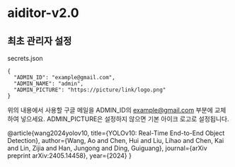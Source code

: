 # aiditor-v2.0

## 최초 관리자 설정

secrets.json

    {
      "ADMIN_ID": "example@gmail.com",
      "ADMIN_NAME": "admin",
      "ADMIN_PICTURE": "https://picture/link/logo.png"
    }

위의 내용에서 사용할 구글 메일을 ADMIN_ID의 example@gmail.com 부분에 교체하여 넣으세요. ADMIN_PICTURE은 설정하지 않으면 기본 아이크 로고로 설정됩니다.

@article{wang2024yolov10,
title={YOLOv10: Real-Time End-to-End Object Detection},
author={Wang, Ao and Chen, Hui and Liu, Lihao and Chen, Kai and Lin, Zijia and Han, Jungong and Ding, Guiguang},
journal={arXiv preprint arXiv:2405.14458},
year={2024}
}
